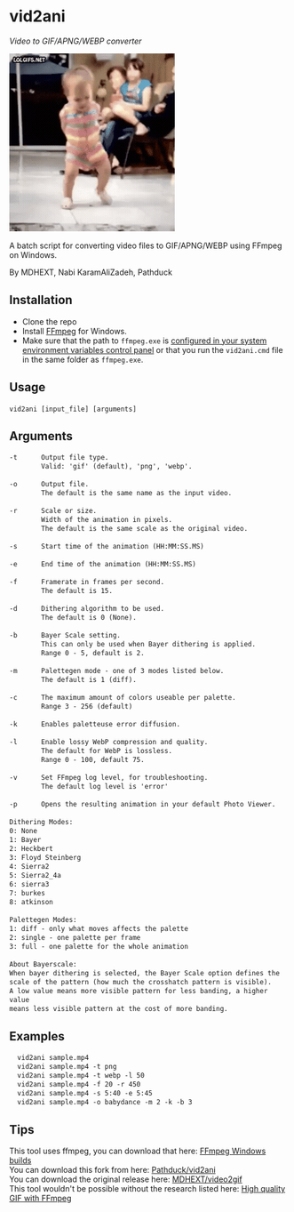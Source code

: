 # vid2ani

*Video to GIF/APNG/WEBP converter*

![sample gif file generated](sample.gif)

A batch script for converting video files to GIF/APNG/WEBP using FFmpeg on Windows.<br>

By MDHEXT, Nabi KaramAliZadeh, Pathduck

## Installation
* Clone the repo
* Install [FFmpeg](https://www.ffmpeg.org/download.html#build-windows) for Windows.
* Make sure that the path to `ffmpeg.exe` is 
  [configured in your system environment variables control panel](https://www.wikihow.com/Install-FFmpeg-on-Windows) 
  or that you run the `vid2ani.cmd` file in the same folder as `ffmpeg.exe`.

## Usage
```
vid2ani [input_file] [arguments]
```
## Arguments
```
-t      Output file type.
        Valid: 'gif' (default), 'png', 'webp'.

-o      Output file.
        The default is the same name as the input video.

-r      Scale or size.
        Width of the animation in pixels.
        The default is the same scale as the original video.

-s      Start time of the animation (HH:MM:SS.MS)

-e      End time of the animation (HH:MM:SS.MS)

-f      Framerate in frames per second.
        The default is 15.

-d      Dithering algorithm to be used.
        The default is 0 (None).

-b      Bayer Scale setting.
        This can only be used when Bayer dithering is applied.
        Range 0 - 5, default is 2.

-m      Palettegen mode - one of 3 modes listed below.
        The default is 1 (diff).

-c      The maximum amount of colors useable per palette.
        Range 3 - 256 (default)

-k      Enables paletteuse error diffusion.

-l      Enable lossy WebP compression and quality.
        The default for WebP is lossless.
        Range 0 - 100, default 75.

-v      Set FFmpeg log level, for troubleshooting.
        The default log level is 'error'

-p      Opens the resulting animation in your default Photo Viewer.

Dithering Modes:
0: None
1: Bayer
2: Heckbert
3: Floyd Steinberg
4: Sierra2
5: Sierra2_4a
6: sierra3
7: burkes
8: atkinson

Palettegen Modes:
1: diff - only what moves affects the palette
2: single - one palette per frame
3: full - one palette for the whole animation

About Bayerscale:
When bayer dithering is selected, the Bayer Scale option defines the
scale of the pattern (how much the crosshatch pattern is visible).
A low value means more visible pattern for less banding, a higher value
means less visible pattern at the cost of more banding.
```

## Examples
```
  vid2ani sample.mp4
  vid2ani sample.mp4 -t png
  vid2ani sample.mp4 -t webp -l 50
  vid2ani sample.mp4 -f 20 -r 450
  vid2ani sample.mp4 -s 5:40 -e 5:45
  vid2ani sample.mp4 -o babydance -m 2 -k -b 3
```

## Tips
This tool uses ffmpeg, you can download that here: [FFmpeg Windows builds](https://www.ffmpeg.org/download.html#build-windows)<br>
You can download this fork from here: [Pathduck/vid2ani](https://github.com/Pathduck/vid2ani)<br>
You can download the original release here: [MDHEXT/video2gif](https://github.com/MDHEXT/video2gif)<br>
This tool wouldn't be possible without the research listed here: [High quality GIF with FFmpeg](https://blog.pkh.me/p/21-high-quality-gif-with-ffmpeg.html)<br>
